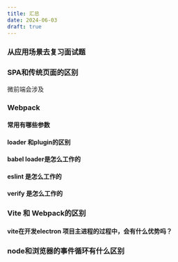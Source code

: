 ```yaml
---
title: 汇总
date: 2024-06-03
draft: true
---
```

### 从应用场景去复习面试题

### SPA和传统页面的区别
微前端会涉及

<!-- 掌握诸如Webpack等构建工具的使用; -->
### Webpack
#### 常用有哪些参数
#### loader 和plugin的区别
#### babel loader是怎么工作的
#### eslint 是怎么工作的
#### verify 是怎么工作的

### Vite 和 Webpack的区别
#### vite在开发electron 项目主进程的过程中，会有什么优势吗？


### node和浏览器的事件循环有什么区别